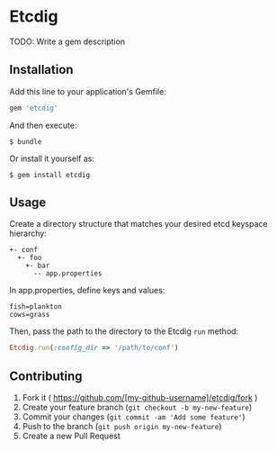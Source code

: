 # Etcdig

TODO: Write a gem description

## Installation

Add this line to your application's Gemfile:

```ruby
gem 'etcdig'
```

And then execute:

    $ bundle

Or install it yourself as:

    $ gem install etcdig

## Usage

Create a directory structure that matches your desired etcd keyspace hierarchy:

    +- conf
      +- foo
        +- bar
          -- app.properties

In app.properties, define keys and values:

    fish=plankton
    cows=grass

Then, pass the path to the directory to the Etcdig `run` method:

```ruby
Etcdig.run(:config_dir => '/path/to/conf')
```

## Contributing

1. Fork it ( https://github.com/[my-github-username]/etcdig/fork )
2. Create your feature branch (`git checkout -b my-new-feature`)
3. Commit your changes (`git commit -am 'Add some feature'`)
4. Push to the branch (`git push origin my-new-feature`)
5. Create a new Pull Request
